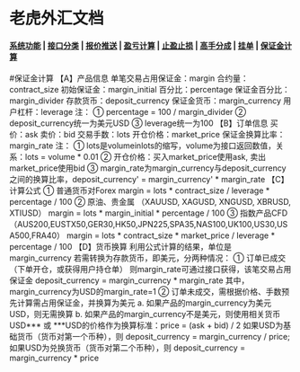 # 老虎外汇文档

#### [系统功能](/) |  [接口分类](/api/category.html) | [报价推送](/quote.html) | [盈亏计算](/formula.html) | [止盈止损](/level.html) | [高手分成](/bouns.html) | [挂单](/pending.html) | [保证金计算](/ouccupy_asset.html)

#保证金计算
【A】产品信息
单笔交易占用保证金：margin
合约量：contract_size
初始保证金：margin_initial
百分比：percentage
保证金百分比：margin_divider
存款货币：deposit_currency
保证金货币：margin_currency
用户杠杆：leverage
注：
① percentage = 100 / margin_divider
② deposit_currency统一为美元USD
③ leverage统一为100
【B】订单信息
买价：ask
卖价：bid
交易手数：lots
开仓价格：market_price
保证金换算比率：margin_rate
注：
① lots是volumeinlots的缩写，volume为接口返回数值，关系：lots = volume * 0.01
② 开仓价格：买入market_price使用ask, 卖出market_price使用bid
③ margin_rate为margin_currency与deposit_currency之间的换算比率，deposit_currency' = margin_currency' * margin_rate
【C】计算公式
① 普通货币对Forex
margin = lots * contract_size / leverage * percentage / 100
② 原油、贵金属 （XAUUSD, XAGUSD, XNGUSD, XBRUSD, XTIUSD）
margin = lots * margin_initial * percentage / 100
③ 指数产品CFD （AUS200,EUSTX50,GER30,HK50,JPN225,SPA35,NAS100,UK100,US30,USA500,FRA40）
margin = lots * contract_size * market_price / leverage * percentage / 100
【D】货币换算
利用公式计算的结果，单位是margin_currency
若需转换为存款货币，即美元，分两种情况：
① 订单已成交（下单开仓，或获得用户持仓单）
则margin_rate可通过接口获得，该笔交易占用保证金
deposit_currency = margin_currency * margin_rate
其中，margin_currency为USD的margin_rate=1
② 订单未成交，需根据价格、手数预先计算需占用保证金，并换算为美元
a. 如果产品的margin_currency为美元USD，则无需换算
b. 如果产品的margin_currency不是美元，则使用相关货币 USD*** 或 ***USD的价格作为换算标准：price = (ask + bid) / 2
如果USD为基础货币（货币对第一个币种），则 deposit_currency = margin_currency / price;
如果USD为兑换货币（货币对第二个币种），则 deposit_currency = margin_currency * price